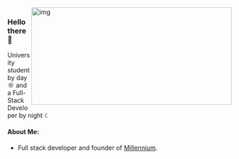 <img src="https://github-readme-stats.vercel.app/api?username=shdwmtr&show_icons=true&theme=github_dark&border_color=3d444d" alt="img" align="right" width="450px" height="220px">  

### Hello there 👋

University student by day ☼ and a Full-Stack Developer by night ☾

#### About Me:
- Full stack developer and founder of [Millennium](https://github.com/shdwmtr/millennium).
